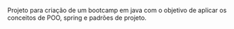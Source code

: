 Projeto para criação de um bootcamp em java com o objetivo de aplicar os conceitos de POO, spring e padrões de projeto.